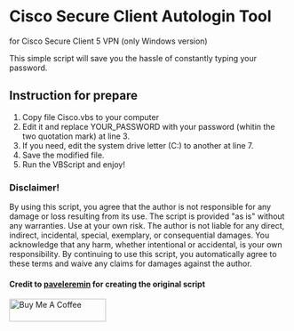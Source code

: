 # Cisco Secure Client Autologin Tool
for Cisco Secure Client 5 VPN (only Windows version)

This simple script will save you the hassle of constantly typing your password.

## Instruction for prepare

1. Copy file Cisco.vbs to your computer
2. Edit it and replace YOUR_PASSWORD with your password (whitin the two quotation mark) at line 3.
3. If you need, edit the system drive letter (C:) to another at line 7.
4. Save the modified file.
5. Run the VBScript and enjoy!

### Disclaimer!

By using this script, you agree that the author is not responsible for any damage or loss resulting from its use. 
The script is provided "as is" without any warranties. Use at your own risk. 
The author is not liable for any direct, indirect, incidental, special, exemplary, or consequential damages. 
You acknowledge that any harm, whether intentional or accidental, is your own responsibility. 
By continuing to use this script, you automatically agree to these terms and waive any claims for damages against the author.

#### Credit to [paveleremin](https://github.com/paveleremin/cisco-anyconnect-vpn-save-password) for creating the original script

<a href="https://www.buymeacoffee.com/nandi96" target="_blank"><img src="https://cdn.buymeacoffee.com/buttons/default-orange.png" alt="Buy Me A Coffee" height="41" width="174"></a>
